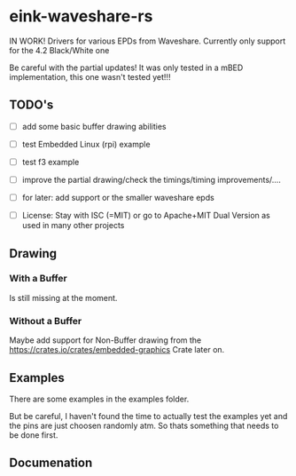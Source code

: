 # eink-waveshare-rs
IN WORK! Drivers for various EPDs from Waveshare. Currently only support for the 4.2 Black/White one

Be careful with the partial updates!
It was only tested in a mBED implementation, this one wasn't tested yet!!!

## TODO's

- [ ] add some basic buffer drawing abilities
- [ ] test Embedded Linux (rpi) example
- [ ] test f3 example
- [ ] improve the partial drawing/check the timings/timing improvements/....
- [ ] for later: add support or the smaller waveshare epds
- [ ] License: Stay with ISC (=MIT) or go to Apache+MIT Dual Version as used in many other projects


## Drawing

### With a Buffer

Is still missing at the moment. 

### Without a Buffer

Maybe add support for Non-Buffer drawing from the https://crates.io/crates/embedded-graphics Crate later on.


## Examples

There are some examples in the examples folder.

But be careful, I haven't found the time to actually test the examples yet and the pins are just choosen randomly atm.
So thats something that needs to be done first.


## Documenation
